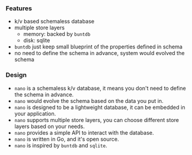 
### Features
- k/v based schemaless database
- multiple store layers
  - memory: backed by `buntdb`
  - disk: sqlite
- `buntdb` just keep small blueprint of the properties defined in schema
- no need to define the schema in advance, system would evolved the schema
### Design
- `nano` is a schemaless k/v database, it means you don't need to define the schema in advance.
- `nano` would evolve the schema based on the data you put in.
- `nano` is designed to be a lightweight database, it can be embedded in your application.
- `nano` supports multiple store layers, you can choose different store layers based on your needs.
- `nano` provides a simple API to interact with the database.
- `nano` is written in Go, and it's open source.
- `nano` is inspired by `buntdb` and `sqlite`.
